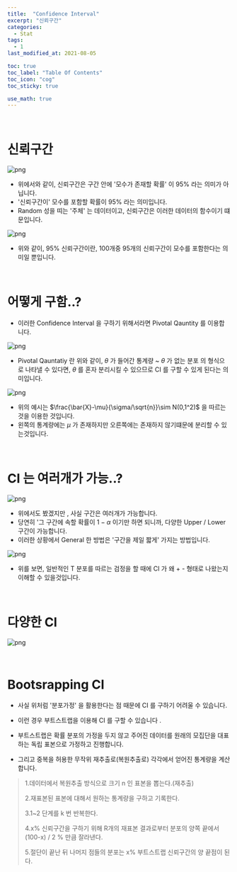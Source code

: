 ```yaml
---
title:  "Confidence Interval"
excerpt: "신뢰구간"
categories:
  - Stat
tags:
  - 1
last_modified_at: 2021-08-05

toc: true
toc_label: "Table Of Contents"
toc_icon: "cog"
toc_sticky: true

use_math: true
---
```


<br>

# 신뢰구간

![png](/assets/images/Stat/29_1.png)

- 위에서와 같이, 신뢰구간은 구간 안에 '모수가 존재할 확률' 이 95% 라는 의미가 아닙니다. 
- '신뢰구간이' 모수를 포함할 확률이 95% 라는 의미입니다. 
- Random 성을 띠는 '주체' 는 데이터이고, 신뢰구간은 이러한 데이터의 함수이기 떄문입니다.  

![png](/assets/images/Stat/29_2.png)

- 위와 같이, 95% 신뢰구간이란, 100개중 95개의 신뢰구간이 모수를 포함한다는 의미일 뿐입니다.

<br>

# 어떻게 구함..?

- 이러한 Confidence Interval 을 구하기 위해서라면 Pivotal Qauntity 를 이용합니다.

![png](/assets/images/Stat/29_3.png)

- Pivotal Qauntatiy 란 위와 같이, $\theta$ 가 들어간 통계량 ~ $\theta$ 가 없는 분포 의 형식으로 나타낼 수 있다면, $\theta$ 를 혼자 분리시킬 수 있으므로 CI 를 구할 수 있게 된다는 의미입니다. 

![png](/assets/images/Stat/29_4.png)

- 위의 예시는 $\frac{\bar{X}-\mu}{\sigma/\sqrt{n}}\sim N(0,1^2)$ 을 따르는것을 이용한 것입니다. 
- 왼쪽의 통계량에는 $\mu$  가 존재하지만 오른쪽에는 존재하지 않기떄문에 분리할 수 있는것입니다.

<br>

# CI 는 여러개가 가능..?

![png](/assets/images/Stat/29_3.png)

- 위에서도 봤겠지만 , 사실 구간은 여러개가 가능합니다. 
- 당연히 '그 구간에 속할 확률이 $1-\alpha$ 이기만 하면 되니까, 다양한 Upper / Lower 구간이 가능합니다.
- 이러한 상황에서 General 한 방법은 '구간을 제일 짧게' 가지는 방법입니다.

![png](/assets/images/Stat/29_5.png)

- 위를 보면, 일반적인 T 분포를 따르는 검정을 할 때에 CI 가 왜  + - 형태로 나왔는지 이해할 수 있을것입니다.

<br>

# 다양한 CI

![png](/assets/images/Stat/29_6.png)

<br>

# Bootsrapping CI

- 사실 위처럼 '분포가정' 을 활용한다는 점 때문에 CI 를 구하기 어려울 수 있습니다. 
- 이런 경우 부트스트랩을 이용해 CI 를 구할 수 있습니다 .

- 부트스트랩은 확률 분포의 가정을 두지 않고 주어진 데이터를 원래의 모집단을 대표하는 독립 표본으로 가정하고 진행합니다.
- 그리고 중복을 허용한 무작위 재추출로(복원추출로) 각각에서 얻어진 통계량을 계산합니다.


> 1.데이터에서 복원추출 방식으로 크기 n 인 표본을 뽑는다.(재추출)
>
> 2.재표본된 표본에 대해서 원하는 통계량을 구하고 기록한다.
>
> 3.1~2 단계를 k 번 반복한다.
>
> 4.x% 신뢰구간을 구하기 위해 R개의 재표본 결과로부터 분포의 양쪽 끝에서 (100-x) / 2 % 만큼 잘라낸다.
>
> 5.절단이 끝난 뒤 나머지 점들의 분포는 x% 부트스트랩 신뢰구간의 양 끝점이 된다.
